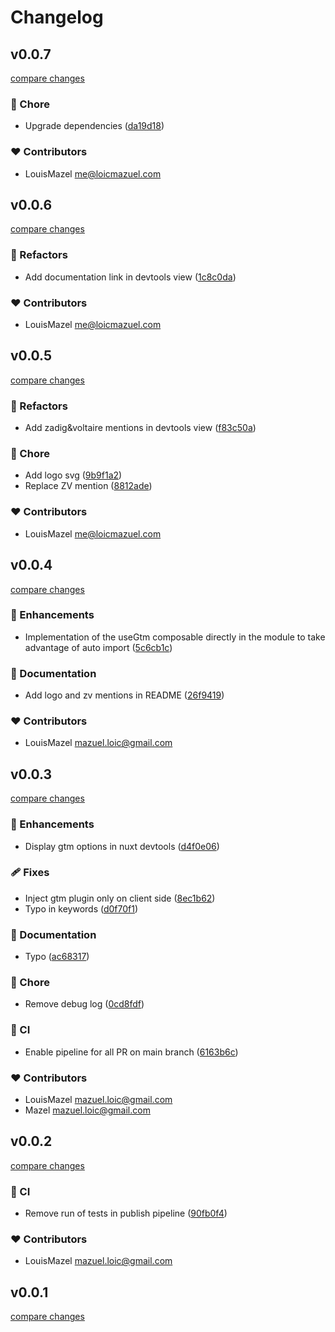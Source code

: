 # Changelog


## v0.0.7

[compare changes](https://github.com/zadigetvoltaire/nuxt-gtm/compare/v0.0.6...v0.0.7)


### 🏡 Chore

  - Upgrade dependencies ([da19d18](https://github.com/zadigetvoltaire/nuxt-gtm/commit/da19d18))

### ❤️  Contributors

- LouisMazel <me@loicmazuel.com>

## v0.0.6

[compare changes](https://github.com/zadigetvoltaire/nuxt-gtm/compare/v0.0.5...v0.0.6)


### 💅 Refactors

  - Add documentation link in devtools view ([1c8c0da](https://github.com/zadigetvoltaire/nuxt-gtm/commit/1c8c0da))

### ❤️  Contributors

- LouisMazel <me@loicmazuel.com>

## v0.0.5

[compare changes](https://github.com/zadigetvoltaire/nuxt-gtm/compare/v0.0.4...v0.0.5)


### 💅 Refactors

  - Add zadig&voltaire mentions in devtools view ([f83c50a](https://github.com/zadigetvoltaire/nuxt-gtm/commit/f83c50a))

### 🏡 Chore

  - Add logo svg ([9b9f1a2](https://github.com/zadigetvoltaire/nuxt-gtm/commit/9b9f1a2))
  - Replace ZV mention ([8812ade](https://github.com/zadigetvoltaire/nuxt-gtm/commit/8812ade))

### ❤️  Contributors

- LouisMazel <me@loicmazuel.com>

## v0.0.4

[compare changes](https://github.com/zadigetvoltaire/nuxt-gtm/compare/v0.0.3...v0.0.4)


### 🚀 Enhancements

  - Implementation of the useGtm composable directly in the module to take advantage of auto import ([5c6cb1c](https://github.com/zadigetvoltaire/nuxt-gtm/commit/5c6cb1c))

### 📖 Documentation

  - Add logo and zv mentions in README ([26f9419](https://github.com/zadigetvoltaire/nuxt-gtm/commit/26f9419))

### ❤️  Contributors

- LouisMazel <mazuel.loic@gmail.com>

## v0.0.3

[compare changes](https://github.com/zadigetvoltaire/nuxt-gtm/compare/v0.0.2...v0.0.3)


### 🚀 Enhancements

  - Display gtm options in nuxt devtools ([d4f0e06](https://github.com/zadigetvoltaire/nuxt-gtm/commit/d4f0e06))

### 🩹 Fixes

  - Inject gtm plugin only on client side ([8ec1b62](https://github.com/zadigetvoltaire/nuxt-gtm/commit/8ec1b62))
  - Typo in keywords ([d0f70f1](https://github.com/zadigetvoltaire/nuxt-gtm/commit/d0f70f1))

### 📖 Documentation

  - Typo ([ac68317](https://github.com/zadigetvoltaire/nuxt-gtm/commit/ac68317))

### 🏡 Chore

  - Remove debug log ([0cd8fdf](https://github.com/zadigetvoltaire/nuxt-gtm/commit/0cd8fdf))

### 🤖 CI

  - Enable pipeline for all PR on main branch ([6163b6c](https://github.com/zadigetvoltaire/nuxt-gtm/commit/6163b6c))

### ❤️  Contributors

- LouisMazel <mazuel.loic@gmail.com>
- Mazel <mazuel.loic@gmail.com>

## v0.0.2

[compare changes](https://github.com/zadigetvoltaire/nuxt-gtm/compare/v0.0.1...v0.0.2)


### 🤖 CI

  - Remove run of tests in publish pipeline ([90fb0f4](https://github.com/zadigetvoltaire/nuxt-gtm/commit/90fb0f4))

### ❤️  Contributors

- LouisMazel <mazuel.loic@gmail.com>

## v0.0.1

[compare changes](https://github.com/zadigetvoltaire/nuxt-gtm/compare/v0.0.0...v0.0.1)


